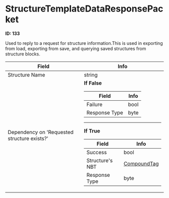 # StructureTemplateDataResponsePacket

**ID: 133**  

Used to reply to a request for structure information.This is used in exporting from load, exporting from save, and querying saved structures from structure blocks.

<table><thead><tr><th>Field</th><th>Info</th></tr></thead><tbody>
<tr><td>Structure Name</td><td>string</td></tr>
<tr><td>Dependency on 'Requested structure exists?'</td><td><b>If False</b><br>
  <table><thead><tr><th>Field</th><th>Info</th></tr></thead><tbody>
  <tr><td>Failure</td><td>bool</td></tr>
  <tr><td>Response Type</td><td>byte</td></tr>
  </tbody></table><hr>
  <b>If True</b><br>
  <table><thead><tr><th>Field</th><th>Info</th></tr></thead><tbody>
  <tr><td>Success</td><td>bool</td></tr>
  <tr><td>Structure's NBT</td><td><a href="../types/CompoundTag.md">CompoundTag</a></td></tr>
  <tr><td>Response Type</td><td>byte</td></tr>
  </tbody></table></td></tr>
</tbody></table>